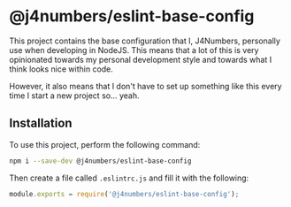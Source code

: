 # @j4numbers/eslint-base-config

This project contains the base configuration that I, J4Numbers, personally
use when developing in NodeJS. This means that a lot of this is very
opinionated towards my personal development style and towards what I think
looks nice within code.

However, it also means that I don't have to set up something like this
every time I start a new project so... yeah.

## Installation

To use this project, perform the following command:

```bash
npm i --save-dev @j4numbers/eslint-base-config
```

Then create a file called `.eslintrc.js` and fill it with the following:

```js
module.exports = require('@j4numbers/eslint-base-config');
```
